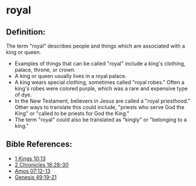 # royal #

## Definition: ##

The term "royal" describes people and things which are associated with a king or queen.

* Examples of things that can be called "royal" include a king's clothing, palace, throne, or crown.
* A king or queen usually lives in a royal palace.
* A king wears special clothing, sometimes called "royal robes." Often a king's robes were colored purple, which was a rare and expensive type of dye.
* In the New Testament, believers in Jesus are called a "royal priesthood." Other ways to translate this could include, "priests who serve God the King" or "called to be priests for God the King."
* The term "royal" could also be translated as "kingly" or "belonging to a king."



## Bible References: ##

* [1 Kings 10:13](en/tn/1ki/help/10/13)
* [2 Chronicles 18:28-30](en/tn/2ch/help/18/28)
* [Amos 07:12-13](en/tn/amo/help/07/12)
* [Genesis 49:19-21](en/tn/gen/help/49/19)